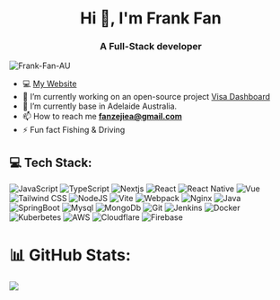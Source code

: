<h1 align="center">Hi 👋, I'm Frank Fan</h1>
<h3 align="center">A Full-Stack developer</h3>

<p align="left"> <img src="https://komarev.com/ghpvc/?username=Frank-Fan-AU&label=Profile%20views&color=0e75b6&style=flat" alt="Frank-Fan-AU" /> </p>

- 💻 [My Website](https://zejie.info)
- 🚀 I’m currently working on an open-source project [Visa Dashboard](https://github.com/Frank-Fan-AU/visa-dashboard)
- 🔭 I’m currently base in Adelaide Australia.
- 📫 How to reach me **fanzejiea@gmail.com**
- ⚡ Fun fact Fishing & Driving

## 💻 Tech Stack:
![JavaScript](https://img.shields.io/badge/JavaScript-323330?style=for-the-badge&logo=javascript&logoColor=F7DF1E) ![TypeScript](https://img.shields.io/badge/TypeScript-007ACC?style=for-the-badge&logo=typescript&logoColor=white) ![Nextjs](https://img.shields.io/badge/next%20js-000000?style=for-the-badge&logo=nextdotjs&logoColor=white) ![React](https://img.shields.io/badge/React-20232A?style=for-the-badge&logo=react&logoColor=61DAFB) ![React Native](https://img.shields.io/badge/react_native-%2320232a.svg?style=for-the-badge&logo=react&logoColor=%2361DAFB) ![Vue](https://img.shields.io/badge/Vue%20js-35495E?style=for-the-badge&logo=vuedotjs&logoColor=4FC08D) ![Tailwind CSS](https://img.shields.io/badge/Tailwind_CSS-38B2AC?style=for-the-badge&logo=tailwind-css&logoColor=white) ![NodeJS](https://img.shields.io/badge/node.js-6DA55F?style=for-the-badge&logo=node.js&logoColor=white)  ![Vite](https://img.shields.io/badge/Vite-B73BFE?style=for-the-badge&logo=vite&logoColor=FFD62E) ![Webpack](https://img.shields.io/badge/Webpack-8DD6F9?style=for-the-badge&logo=Webpack&logoColor=white) ![Nginx](https://img.shields.io/badge/Nginx-009639?style=for-the-badge&logo=nginx&logoColor=white) ![Java](https://img.shields.io/badge/java-%23ED8B00.svg?style=for-the-badge&logo=java&logoColor=white) ![SpringBoot](https://img.shields.io/badge/Spring_Boot-6DB33F?style=for-the-badge&logo=spring-boot&logoColor=white) ![Mysql](https://img.shields.io/badge/MySQL-005C84?style=for-the-badge&logo=mysql&logoColor=white) ![MongoDb](https://img.shields.io/badge/MongoDB-4EA94B?style=for-the-badge&logo=mongodb&logoColor=white)
 ![Git](https://img.shields.io/badge/GIT-E44C30?style=for-the-badge&logo=git&logoColor=white) ![Jenkins](https://img.shields.io/badge/Jenkins-D24939?style=for-the-badge&logo=Jenkins&logoColor=white) ![Docker](https://img.shields.io/badge/Docker-2CA5E0?style=for-the-badge&logo=docker&logoColor=white) ![Kuberbetes](https://img.shields.io/badge/kubernetes-326ce5.svg?&style=for-the-badge&logo=kubernetes&logoColor=white)
![AWS](https://img.shields.io/badge/AWS-%23FF9900.svg?style=for-the-badge&logo=amazon-aws&logoColor=white) ![Cloudflare](https://img.shields.io/badge/Cloudflare-F38020?style=for-the-badge&logo=Cloudflare&logoColor=white) ![Firebase](https://img.shields.io/badge/firebase-%23039BE5.svg?style=for-the-badge&logo=firebase)


# 📊 GitHub Stats:
![](https://github-readme-stats.vercel.app/api?username=Frank-Fan-AU&theme=radical&hide_border=false&include_all_commits=false&count_private=false)<br/>


